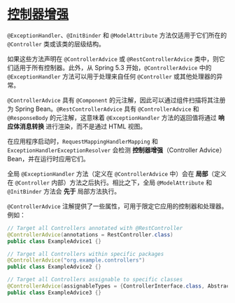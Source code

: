 # [控制器增强](https://docs.spring.io/spring-framework/reference/web/webmvc/mvc-controller/ann-advice.html)

`@ExceptionHandler`、`@InitBinder` 和 `@ModelAttribute` 方法仅适用于它们所在的 `@Controller` 类或该类的层级结构。

如果这些方法声明在 `@ControllerAdvice` 或 `@RestControllerAdvice` 类中，则它们适用于所有控制器。此外，从 Spring 5.3 开始，`@ControllerAdvice` 中的 `@ExceptionHandler` 方法可以用于处理来自任何 `@Controller` 或其他处理器的异常。

`@ControllerAdvice` 具有 `@Component` 的元注解，因此可以通过组件扫描将其注册为 Spring Bean。`@RestControllerAdvice` 具有 `@ControllerAdvice` 和 `@ResponseBody` 的元注解，这意味着 `@ExceptionHandler` 方法的返回值将通过 **响应体消息转换** 进行渲染，而不是通过 HTML 视图。

在应用程序启动时，`RequestMappingHandlerMapping` 和 `ExceptionHandlerExceptionResolver` 会检测 **控制器增强**（Controller Advice）Bean，并在运行时应用它们。

全局 `@ExceptionHandler` 方法（定义在 `@ControllerAdvice` 中）会在 **局部**（定义在 `@Controller` 内部）方法之后执行。相比之下，全局 `@ModelAttribute` 和 `@InitBinder` 方法会 **先于** 局部方法执行。

`@ControllerAdvice` 注解提供了一些属性，可用于限定它应用的控制器和处理器。例如：

```java
// Target all Controllers annotated with @RestController
@ControllerAdvice(annotations = RestController.class)
public class ExampleAdvice1 {}

// Target all Controllers within specific packages
@ControllerAdvice("org.example.controllers")
public class ExampleAdvice2 {}

// Target all Controllers assignable to specific classes
@ControllerAdvice(assignableTypes = {ControllerInterface.class, AbstractController.class})
public class ExampleAdvice3 {}
```